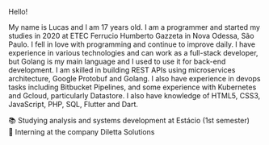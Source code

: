 Hello!

My name is Lucas and I am 17 years old. I am a programmer and started my studies in 2020 at ETEC Ferrucio Humberto Gazzeta in Nova Odessa, São Paulo. I fell in love with programming and continue to improve daily. I have experience in various technologies and can work as a full-stack developer, but Golang is my main language and I used to use it for back-end development. I am skilled in building REST APIs using microservices architecture, Google Protobuf and Golang. I also have experience in devops tasks including Bitbucket Pipelines, and some experience with Kubernetes and Gcloud, particularly Datastore. I also have knowledge of HTML5, CSS3, JavaScript, PHP, SQL, Flutter and Dart.

📚 Studying analysis and systems development at Estácio (1st semester)
<br/>
💼 Interning at the company Diletta Solutions
<br/>

